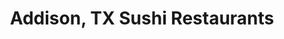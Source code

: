 ---
layout: city
title: Addison, TX Sushi Restaurants
permalink: /texas/addison/
stateAbbr: TX
stateName: Texas
cityName: Addison
---